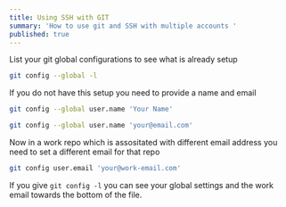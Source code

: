```yaml
---
title: Using SSH with GIT
summary: 'How to use git and SSH with multiple accounts '
published: true
---
```


List your git global configurations to see what is already setup

```bash
git config --global -l
```

If you do not have this setup you need to provide a name and email

```bash
git config --global user.name 'Your Name'
```

```bash
git config --global user.name 'your@email.com'
```

Now in a work repo which is assositated with different email address you need to set a different email for that repo

```bash
git config user.email 'your@work-email.com'
```

If you give `git config -l` you can see your global settings and the work email towards the bottom of the file.
